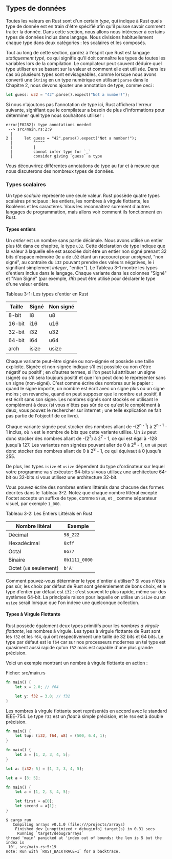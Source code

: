 <!--
## Data Types
-->

## Types de données

<!--
Every value in Rust is of a certain *data type*, which tells Rust what kind of
data is being specified so it knows how to work with that data. We’ll look at
two data type subsets: scalar and compound.
-->

Toutes les valeurs en Rust sont d'un certain *type*, qui indique à Rust quels
type de donnée est en train d'être spécifié afin qu'il puisse savoir comment
traiter la donnée. Dans cette section, nous allons nous intéresser à certains
types de données inclus dans langage. Nous divisions habituellement chaque type
dans deux catégories : les scalaires et les composés.

<!--
Keep in mind that Rust is a *statically typed* language, which means that it
must know the types of all variables at compile time. The compiler can usually
infer what type we want to use based on the value and how we use it. In cases
when many types are possible, such as when we converted a `String` to a numeric
type using `parse` in the [“Comparing the Guess to the Secret
Number”][comparing-the-guess-to-the-secret-number]<!-- ignore -- > section in
Chapter 2, we must add a type annotation, like this:
-->

Tout au long de cette section, gardez à l'esprit que Rust est langage
*statiquement typé*, ce qui signifie qu'il doit connaître les types de toutes
les variables lors de la compilation. Le compilateur peut souvent déduire quel
type utiliser en se basant sur la valeur et comment elle est utilisée. Dans les
cas où plusieurs types sont envisageables, comme lorsque nous avons converti
une `String` en un type numérique en utilisant `parse` dans le Chapitre 2, nous
devons ajouter une annotation de type, comme ceci :

<!--
```rust
let guess: u32 = "42".parse().expect("Not a number!");
```
-->

```rust
let guess: u32 = "42".parse().expect("Not a number!");
```

<!--
If we don’t add the type annotation here, Rust will display the following
error, which means the compiler needs more information from us to know which
type we want to use:
-->

Si nous n'ajoutons pas l'annotation de type ici, Rust affichera l'erreur
suivante, signifiant que le compilateur a besoin de plus d'informations pour
déterminer quel type nous souhaitons utiliser :

<!--
```text
error[E0282]: type annotations needed
 -- > src/main.rs:2:9
  |
2 |     let guess = "42".parse().expect("Not a number!");
  |         ^^^^^
  |         |
  |         cannot infer type for `_`
  |         consider giving `guess` a type
```
-->

```text
error[E0282]: type annotations needed
 --> src/main.rs:2:9
  |
2 |     let guess = "42".parse().expect("Not a number!");
  |         ^^^^^
  |         |
  |         cannot infer type for `_`
  |         consider giving `guess` a type
```

<!--
You’ll see different type annotations for other data types.
-->

Vous découvrirez différentes annotations de type au fur et à mesure que nous
discuterons des nombreux types de données.

<!--
### Scalar Types
-->

### Types scalaires

<!--
A *scalar* type represents a single value. Rust has four primary scalar types:
integers, floating-point numbers, Booleans, and characters. You may recognize
these from other programming languages. Let’s jump into how they work in Rust.
-->

Un type *scalaire* représente une seule valeur. Rust possède quatre types
scalaires principaux : les entiers, les nombres à virgule flottante, les
Booléens et les caractères. Vous les reconnaîtrez surement d'autres langages de
programmation, mais allons voir comment ils fonctionnent en Rust.

<!--
#### Integer Types
-->

#### Types entiers

<!--
An *integer* is a number without a fractional component. We used one integer
type in Chapter 2, the `u32` type. This type declaration indicates that the
value it’s associated with should be an unsigned integer (signed integer types
start with `i`, instead of `u`) that takes up 32 bits of space. Table 3-1 shows
the built-in integer types in Rust. Each variant in the Signed and Unsigned
columns (for example, `i16`) can be used to declare the type of an integer
value.
-->

Un *entier* est un nombre sans partie décimale. Nous avons utilisé un entier
plus tôt dans ce chapitre, le type `u32`. Cette déclaration de type indique 
que la valeur à laquelle elle est associée doit être un entier non signé
prenant 32 bits d'espace mémoire (le u de `u32` étant un raccourci pour
*unsigned*, "non signé", au contraire du `i32` pouvant prendre des valeurs 
négatives, le i signifiant simplement *integer*, "entier"). Le Tableau 3-1 
montre les types d'entiers inclus dans le langage. Chaque variante dans les
colonnes "Signé" et "Non Signé" (par exemple, *i16*) peut être utilisé pour
déclarer le type d'une valeur entière.

<!--
<span class="caption">Table 3-1: Integer Types in Rust</span>
-->

<span class="caption">Tableau 3-1: Les types d'entier en Rust</span>

<!--
| Length  | Signed  | Unsigned |
|---------|---------|----------|
| 8-bit   | `i8`    | `u8`     |
| 16-bit  | `i16`   | `u16`    |
| 32-bit  | `i32`   | `u32`    |
| 64-bit  | `i64`   | `u64`    |
| 128-bit | `i128`  | `u128`   |
| arch    | `isize` | `usize`  |
-->

| Taille | Signé  | Non signé |
|--------|--------|-----------|
| 8-bit  | i8     | u8        |
| 16-bit | i16    | u16       |
| 32-bit | i32    | u32       |
| 64-bit | i64    | u64       |
| arch   | isize  | usize     |

<!--
Each variant can be either signed or unsigned and has an explicit size.
*Signed* and *unsigned* refer to whether it’s possible for the number to be
negative or positive—in other words, whether the number needs to have a sign
with it (signed) or whether it will only ever be positive and can therefore be
represented without a sign (unsigned). It’s like writing numbers on paper: when
the sign matters, a number is shown with a plus sign or a minus sign; however,
when it’s safe to assume the number is positive, it’s shown with no sign.
Signed numbers are stored using [two’s complement](https://en.wikipedia.org/wiki/Two%27s_complement) representation.
-->

Chaque variante peut-être signée ou non-signée et possède une taille explicite.
Signée et non-signée indique s'il est possible ou non d'être négatif ou positif
; en d'autres termes, si l'on peut lui attribuer un signe (signé) ou s'il sera
toujours positif et que l'on peut donc le représenter sans un signe
(non-signé). C'est comme écrire des nombres sur le papier : quand le signe
importe, un nombre est écrit avec un signe plus ou un signe moins ; en
revanche, quand on peut supposer que le nombre est positif, il est écrit sans
son signe. Les nombres signés sont stockés en utilisant le complément à deux
(si vous n'êtes pas sûr de ce qu'est le complément à deux, vous pouvez le
rechercher sur internet ; une telle explication ne fait pas partie de
l'objectif de ce livre).

<!--
Each signed variant can store numbers from -(2<sup>n - 1</sup>) to 2<sup>n -
1</sup> - 1 inclusive, where *n* is the number of bits that variant uses. So an
`i8` can store numbers from -(2<sup>7</sup>) to 2<sup>7</sup> - 1, which equals
-128 to 127. Unsigned variants can store numbers from 0 to 2<sup>n</sup> - 1,
so a `u8` can store numbers from 0 to 2<sup>8</sup> - 1, which equals 0 to 255.
-->

Chaque variante signée peut stocker des nombres allant de -(2<sup>n - 1</sup>)
à 2<sup>n - 1</sup> - 1 inclus, où `n` est le nombre de bits que cette variante
utilise. Un `i8` peut donc stocker des nombres allant de -(2<sup>7</sup>) à
2<sup>7</sup> - 1, ce qui est égal à -128 jusqu'à 127.  Les variantes non
signées pouvant aller de 0 à 2<sup>n</sup> - 1, un `u8` peut donc stocker des
nombres allant de 0 à 2<sup>8</sup> - 1, ce qui équivaut à 0 jusqu'à 255.

<!--
Additionally, the `isize` and `usize` types depend on the kind of computer your
program is running on: 64 bits if you’re on a 64-bit architecture and 32 bits
if you’re on a 32-bit architecture.
-->

De plus, les types `isize` et `usize` dépendent du type d'ordinateur sur lequel
votre programme va s'exécuter: 64-bits si vous utilisez une architecture 64-bit
ou 32-bits si vous utilisez une architecture 32-bit.

<!--
You can write integer literals in any of the forms shown in Table 3-2. Note
that all number literals except the byte literal allow a type suffix, such as
`57u8`, and `_` as a visual separator, such as `1_000`.
-->

Vous pouvez écrire des nombres entiers littérals dans chacune des formes décrites dans le Tableau 3-2. Notez que chaque nombre littéral excepté l'octet accepte un suffixe de type, comme `57u8`, et `_` comme séparateur visuel, par exemple `1_000`.

<!--
<span class="caption">Table 3-2: Integer Literals in Rust</span>
-->

<span class="caption">Tableau 3-2: Les Entiers Littérals en Rust</span>

<!--
| Number literals  | Example       |
|------------------|---------------|
| Decimal          | `98_222`      |
| Hex              | `0xff`        |
| Octal            | `0o77`        |
| Binary           | `0b1111_0000` |
| Byte (`u8` only) | `b'A'`        |
-->

| Nombre litéral         | Exemple       |
|------------------------|---------------|
| Décimal                | `98_222`      |
| Hexadécimal            | `0xff`        |
| Octal                  | `0o77`        |
| Binaire                | `0b1111_0000` |
| Octet (`u8` seulement) | `b'A'`        |

<!--
So how do you know which type of integer to use? If you’re unsure, Rust’s
defaults are generally good choices, and integer types default to `i32`: this
type is generally the fastest, even on 64-bit systems. The primary situation in
which you’d use `isize` or `usize` is when indexing some sort of collection.
-->

Comment pouvez-vous déterminer le type d'entier à utiliser? Si vous n'êtes pas
sûr, les choix par défaut de Rust sont généralement de bons choix, et le type
d'entier par défaut est `i32` : c'est souvent le plus rapide, même sur des
systèmes 64-bit. La principale raison pour laquelle on utilise un `isize` ou un
`usize` serait lorsque que l'on indexe une quelconque collection.

<!--
> ##### Integer Overflow
>
> Let’s say you have a variable of type `u8` that can hold values between 0 and 255.
> If you try to change the variable to a value outside of that range, such
> as 256, *integer overflow* will occur. Rust has some interesting rules
> involving this behavior. When you’re compiling in debug mode, Rust includes
> checks for integer overflow that cause your program to *panic* at runtime if
> this behavior occurs. Rust uses the term panicking when a program exits with
> an error; we’ll discuss panics in more depth in the [“Unrecoverable Errors
> with `panic!`”][unrecoverable-errors-with-panic]<!-- ignore -- > section in
> Chapter 9.
>
> When you’re compiling in release mode with the `--release` flag, Rust does
> *not* include checks for integer overflow that cause panics. Instead, if
> overflow occurs, Rust performs *two’s complement wrapping*. In short, values
> greater than the maximum value the type can hold “wrap around” to the minimum
> of the values the type can hold. In the case of a `u8`, 256 becomes 0, 257
> becomes 1, and so on. The program won’t panic, but the variable will have a
> value that probably isn’t what you were expecting it to have. Relying on
> integer overflow’s wrapping behavior is considered an error. If you want to
> wrap explicitly, you can use the standard library type [`Wrapping`][wrapping].
-->

<!--
#### Floating-Point Types
-->

#### Types à Virgule Flottante

<!--
Rust also has two primitive types for *floating-point numbers*, which are
numbers with decimal points. Rust’s floating-point types are `f32` and `f64`,
which are 32 bits and 64 bits in size, respectively. The default type is `f64`
because on modern CPUs it’s roughly the same speed as `f32` but is capable of
more precision.
-->

Rust possède également deux types primitifs pour les *nombres à virgule
flottante*, les nombres à virgule. Les types à virgule flottante de Rust sont
les `f32` et les `f64`, qui ont respectivement une taille de 32 bits et 64
bits. Le type par défaut est le `f64` car sur nos processeurs modernes un tel
type est quasiment aussi rapide qu'un `f32` mais est capable d'une plus grande
précision.

<!--
Here’s an example that shows floating-point numbers in action:
-->

Voici un exemple montrant un nombre à virgule flottante en action :

<!--
<span class="filename">Filename: src/main.rs</span>
-->

<span class="filename">Ficher: src/main.rs</span>

```rust
fn main() {
    let x = 2.0; // f64

    let y: f32 = 3.0; // f32
}
```

<!--
Floating-point numbers are represented according to the IEEE-754 standard. The
`f32` type is a single-precision float, and `f64` has double precision.
-->

Les nombres à virgule flottante sont représentés en accord avec le standard
IEEE-754. Le type `f32` est un *float* à simple précision, et le `f64` est à
double précision.

<!--
#### Numeric Operations
-->

<!--
Rust supports the basic mathematical operations you’d expect for all of the
number types: addition, subtraction, multiplication, division, and remainder.
The following code shows how you’d use each one in a `let` statement:
-->

<!--
<span class="filename">Filename: src/main.rs</span>
-->

<!--
```rust
fn main() {
    // addition
    let sum = 5 + 10;

    // subtraction
    let difference = 95.5 - 4.3;

    // multiplication
    let product = 4 * 30;

    // division
    let quotient = 56.7 / 32.2;

    // remainder
    let remainder = 43 % 5;
}
```
-->

<!--
Each expression in these statements uses a mathematical operator and evaluates
to a single value, which is then bound to a variable. Appendix B contains a
list of all operators that Rust provides.
-->

<!--
#### The Boolean Type
-->

<!--
As in most other programming languages, a Boolean type in Rust has two possible
values: `true` and `false`. Booleans are one byte in size. The Boolean type in
Rust is specified using `bool`. For example:
-->

<!--
<span class="filename">Filename: src/main.rs</span>
-->

<!--
```rust
fn main() {
    let t = true;

    let f: bool = false; // with explicit type annotation
}
```
-->

<!--
The main way to use Boolean values is through conditionals, such as an `if`
expression. We’ll cover how `if` expressions work in Rust in the [“Control
Flow”][control-flow]<!-- ignore -- > section.
-->

<!--
#### The Character Type
-->

<!--
So far we’ve worked only with numbers, but Rust supports letters too. Rust’s
`char` type is the language’s most primitive alphabetic type, and the following
code shows one way to use it. (Note that `char` literals are specified with
single quotes, as opposed to string literals, which use double quotes.)
-->

<!--
<span class="filename">Filename: src/main.rs</span>
-->

<!--
```rust
fn main() {
    let c = 'z';
    let z = 'ℤ';
    let heart_eyed_cat = '😻';
}
```
-->

<!--
Rust’s `char` type is four bytes in size and represents a Unicode Scalar Value,
which means it can represent a lot more than just ASCII. Accented letters;
Chinese, Japanese, and Korean characters; emoji; and zero-width spaces are all
valid `char` values in Rust. Unicode Scalar Values range from `U+0000` to
`U+D7FF` and `U+E000` to `U+10FFFF` inclusive. However, a “character” isn’t
really a concept in Unicode, so your human intuition for what a “character” is
may not match up with what a `char` is in Rust. We’ll discuss this topic in
detail in [“Storing UTF-8 Encoded Text with Strings”][strings]<!-- ignore -- >
in Chapter 8.
-->

<!--
### Compound Types
-->

<!--
*Compound types* can group multiple values into one type. Rust has two
primitive compound types: tuples and arrays.
-->

<!--
#### The Tuple Type
-->

<!--
A tuple is a general way of grouping together some number of other values
with a variety of types into one compound type. Tuples have a fixed length:
once declared, they cannot grow or shrink in size.
-->

<!--
We create a tuple by writing a comma-separated list of values inside
parentheses. Each position in the tuple has a type, and the types of the
different values in the tuple don’t have to be the same. We’ve added optional
type annotations in this example:
-->

<!--
<span class="filename">Filename: src/main.rs</span>
-->

```rust
fn main() {
    let tup: (i32, f64, u8) = (500, 6.4, 1);
}
```

<!--
The variable `tup` binds to the entire tuple, because a tuple is considered a
single compound element. To get the individual values out of a tuple, we can
use pattern matching to destructure a tuple value, like this:
-->

<!--
<span class="filename">Filename: src/main.rs</span>
-->

<!--
```rust
fn main() {
    let tup = (500, 6.4, 1);

    let (x, y, z) = tup;

    println!("The value of y is: {}", y);
}
```
-->

<!--
This program first creates a tuple and binds it to the variable `tup`. It then
uses a pattern with `let` to take `tup` and turn it into three separate
variables, `x`, `y`, and `z`. This is called *destructuring*, because it breaks
the single tuple into three parts. Finally, the program prints the value of
`y`, which is `6.4`.
-->

<!--
In addition to destructuring through pattern matching, we can access a tuple
element directly by using a period (`.`) followed by the index of the value we
want to access. For example:
-->

<!--
<span class="filename">Filename: src/main.rs</span>
-->

<!--
```rust
fn main() {
    let x: (i32, f64, u8) = (500, 6.4, 1);

    let five_hundred = x.0;

    let six_point_four = x.1;

    let one = x.2;
}
```
-->

<!--
This program creates a tuple, `x`, and then makes new variables for each
element by using their index. As with most programming languages, the first
index in a tuple is 0.
-->

<!--
#### The Array Type
-->

<!--
Another way to have a collection of multiple values is with an *array*. Unlike
a tuple, every element of an array must have the same type. Arrays in Rust are
different from arrays in some other languages because arrays in Rust have a
fixed length, like tuples.
-->

<!--
In Rust, the values going into an array are written as a comma-separated list
inside square brackets:
-->

<!--
<span class="filename">Filename: src/main.rs</span>
-->

```rust
fn main() {
    let a = [1, 2, 3, 4, 5];
}
```

<!--
Arrays are useful when you want your data allocated on the stack rather than
the heap (we will discuss the stack and the heap more in Chapter 4) or when
you want to ensure you always have a fixed number of elements. An array isn’t
as flexible as the vector type, though. A vector is a similar collection type
provided by the standard library that *is* allowed to grow or shrink in size.
If you’re unsure whether to use an array or a vector, you should probably use a
vector. Chapter 8 discusses vectors in more detail.
-->

<!--
An example of when you might want to use an array rather than a vector is in a
program that needs to know the names of the months of the year. It’s very
unlikely that such a program will need to add or remove months, so you can use
an array because you know it will always contain 12 items:
-->

<!--
```rust
let months = ["January", "February", "March", "April", "May", "June", "July",
              "August", "September", "October", "November", "December"];
```
-->

<!--
You would write an array’s type by using square brackets, and within the
brackets include the type of each element, a semicolon, and then the number of
elements in the array, like so:
-->

```rust
let a: [i32; 5] = [1, 2, 3, 4, 5];
```

<!--
Here, `i32` is the type of each element. After the semicolon, the number `5`
indicates the element contains five items.
-->

<!--
Writing an array’s type this way looks similar to an alternative syntax for
initializing an array: if you want to create an array that contains the same
value for each element, you can specify the initial value, followed by a
semicolon, and then the length of the array in square brackets, as shown here:
-->

```rust
let a = [3; 5];
```

<!--
The array named `a` will contain `5` elements that will all be set to the value
`3` initially. This is the same as writing `let a = [3, 3, 3, 3, 3];` but in a
more concise way.
-->

<!--
##### Accessing Array Elements
-->

<!--
An array is a single chunk of memory allocated on the stack. You can access
elements of an array using indexing, like this:
-->

<!--
<span class="filename">Filename: src/main.rs</span>
-->

```rust
fn main() {
    let a = [1, 2, 3, 4, 5];

    let first = a[0];
    let second = a[1];
}
```

<!--
In this example, the variable named `first` will get the value `1`, because
that is the value at index `[0]` in the array. The variable named `second` will
get the value `2` from index `[1]` in the array.
-->

<!--
##### Invalid Array Element Access
-->

<!--
What happens if you try to access an element of an array that is past the end
of the array? Say you change the example to the following code, which will
compile but exit with an error when it runs:
-->

<!--
<span class="filename">Filename: src/main.rs</span>
-->

<!--
```rust,ignore,panics
fn main() {
    let a = [1, 2, 3, 4, 5];
    let index = 10;

    let element = a[index];

    println!("The value of element is: {}", element);
}
```
-->

<!--
Running this code using `cargo run` produces the following result:
-->

```text
$ cargo run
   Compiling arrays v0.1.0 (file:///projects/arrays)
    Finished dev [unoptimized + debuginfo] target(s) in 0.31 secs
     Running `target/debug/arrays`
thread 'main' panicked at 'index out of bounds: the len is 5 but the index is
 10', src/main.rs:5:19
note: Run with `RUST_BACKTRACE=1` for a backtrace.
```

<!--
The compilation didn’t produce any errors, but the program resulted in a
*runtime* error and didn’t exit successfully. When you attempt to access an
element using indexing, Rust will check that the index you’ve specified is less
than the array length. If the index is greater than or equal to the array
length, Rust will panic.
-->

<!--
This is the first example of Rust’s safety principles in action. In many
low-level languages, this kind of check is not done, and when you provide an
incorrect index, invalid memory can be accessed. Rust protects you against this
kind of error by immediately exiting instead of allowing the memory access and
continuing. Chapter 9 discusses more of Rust’s error handling.
-->

[comparing-the-guess-to-the-secret-number]:
ch02-00-guessing-game-tutorial.html#comparing-the-guess-to-the-secret-number
[control-flow]: ch03-05-control-flow.html#control-flow
[strings]: ch08-02-strings.html#storing-utf-8-encoded-text-with-strings
[unrecoverable-errors-with-panic]: ch09-01-unrecoverable-errors-with-panic.html
[wrapping]: ../std/num/struct.Wrapping.html
